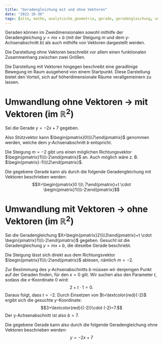 ```yaml
---
title: "Geradengleichung mit und ohne Vektoren"
date: "2022-10-30"
tags: [alle, mathe, analytische_geometrie, gerade, geradengleichung, vektor]
---
```

Geraden können im Zweidimensionalen sowohl mithilfe der Geradengleichung $y=mx+b$ (mit der Steigung $m$ und dem y-Achsenabschnitt $b$) als auch mithilfe von Vektoren dargestellt werden.

Die Darstellung ohne Vektoren beschreibt vor allem einen funktionalen Zusammenhang zwischen zwei Größen.

Die Darstellung mit Vektoren hingegen beschreibt eine geradlinige Bewegung im Raum ausgehend von einem Startpunkt. Diese Darstellung bietet den Vorteil, sich auf höherdimensionale Räume verallgemeinern zu lassen.

# Umwandlung ohne Vektoren $\rightarrow$ mit Vektoren (im $\mathbb{R}^{2}$)

Sei die Gerade $y=-2x+7$ gegeben. 

Also Stützvektor kann $\begin{pmatrix}0\\\\7\end{pmatrix}$ genommen werden, welche dem y-Achsenabschnitt $b$ entspricht.

Die Steigung $m=-2$ gibt uns einen möglichen Richtungsvektor $\begin{pmatrix}1\\\\-2\end{pmatrix}$ an. Auch möglich wäre z. B. $\begin{pmatrix}-1\\\\2\end{pmatrix}$.

Die gegebene Gerade kann als durch die folgende Geradengleichung mit Vektoren beschrieben werden: $$X=\begin{pmatrix}0 \\\\ 7\end{pmatrix}+t \cdot \begin{pmatrix}1\\\\-2\end{pmatrix}$$

# Umwandlung mit Vektoren $\rightarrow$ ohne Vektoren (im $\mathbb{R}^{2}$)

Sei die Geradengleichung $X=\begin{pmatrix}2\\\\3\end{pmatrix}+t \cdot \begin{pmatrix}1\\\\-2\end{pmatrix}$ gegeben. Gesucht ist die Geradengleichung $y=mx+b$, die dieselbe Gerade beschriebt. 

Die Steigung lässt sich direkt aus dem Richtungsvektor $\begin{pmatrix}1\\\\-2\end{pmatrix}$ ablesen, nämlich $m=-2$.

Zur Bestimmung des y-Achsenabschnitts $b$ müssen wir denjenigen Punkt auf der Geraden finden, für den $x=0$ gilt. Wir suchen also den Parameter $t$, sodass die $x$-Koordinate $0$ wird: $$2+t \cdot 1=0.$$
Daraus folgt, dass $t=-2$. Durch Einsetzen von $t=\textcolor{red}{-2}$ ergibt sich die gesuchte $y$-Koordinate:
$$3+\textcolor{red}{(-2)}\cdot (-2)=7.$$
Der y-Achsenabschnitt ist also $b=7$.

Die gegebene Gerade kann also durch die folgende Geradengleichung ohne Vektoren beschrieben werden: $$y=-2x+7$$


